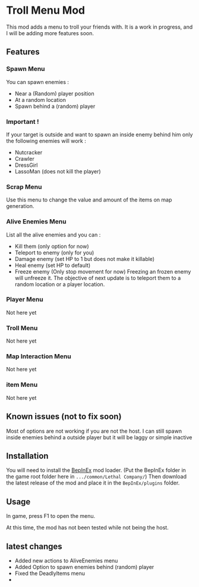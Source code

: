 # Troll Menu Mod
This mod adds a menu to troll your friends with. It is a work in progress, and I will be adding more features soon.

## Features

### Spawn Menu

You can spawn enemies :
- Near a (Random) player position
- At a random location
- Spawn behind a (random) player
### Important !
If your target is outside and want to spawn an inside enemy behind him only the following enemies will work :
- Nutcracker
- Crawler
- DressGirl
- LassoMan (does not kill the player)
### Scrap Menu

Use this menu to change the value and amount of the items on map generation.

### Alive Enemies Menu

List all the alive enemies and you can :
- Kill them (only option for now)
- Teleport to enemy (only for you)
- Damage enemy (set HP to 1 but does not make it killable)
- Heal enemy (set HP to default)- Freeze enemy (Only stop movement for now) Freezing an frozen enemy will unfreeze it.
The objective of next update is to teleport them to a random location or a player location.

### Player Menu

Not here yet

### Troll Menu

Not here yet


### Map Interaction Menu

Not here yet

### item Menu

Not here yet


## Known issues (not to fix soon)

Most of options are not working if you are not the host.
I can still spawn inside enemies behind a outside player but it will be laggy or simple inactive

## Installation

You will need to install the [BepInEx](https://github.com/BepInEx/BepInEx/releases) mod loader.
(Put the BepInEx folder in the game root folder here in `.../common/Lethal Company/`)
Then download the latest release of the mod and place it in the `BepInEx/plugins` folder.

## Usage
In game, press F1 to open the menu.

At this time, the mod has not been tested while not being the host.

## latest changes
- Added new actions to AliveEnemies menu
- Added Option to spawn enemies behind (random) player
- Fixed the DeadlyItems menu
- 
